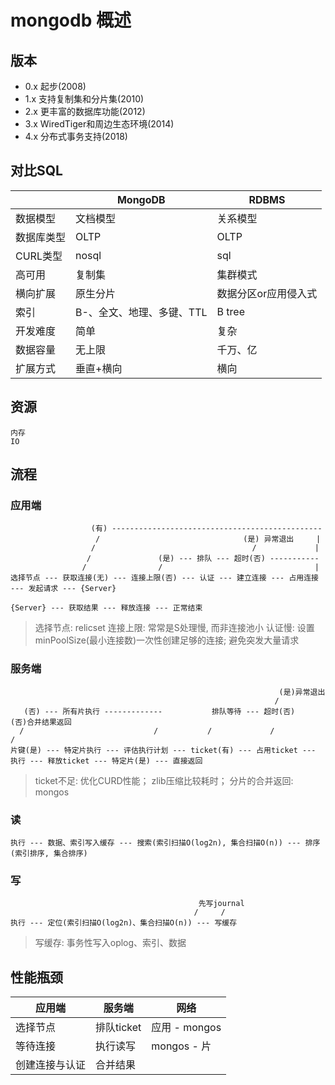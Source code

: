 # mongodb 概述

## 版本

- 0.x 起步(2008)
- 1.x 支持复制集和分片集(2010)
- 2.x 更丰富的数据库功能(2012)
- 3.x WiredTiger和周边生态环境(2014)
- 4.x 分布式事务支持(2018)

## 对比SQL

|            | MongoDB                   | RDBMS                |
| ---------- | ------------------------- | -------------------- |
| 数据模型   | 文档模型                  | 关系模型             |
| 数据库类型 | OLTP                      | OLTP                 |
| CURL类型   | nosql                     | sql                  |
| 高可用     | 复制集                    | 集群模式             |
| 横向扩展   | 原生分片                  | 数据分区or应用侵入式 |
| 索引       | B-、全文、地理、多键、TTL | B tree               |
| 开发难度   | 简单                      | 复杂                 |
| 数据容量   | 无上限                    | 千万、亿             |
| 扩展方式   | 垂直+横向                 | 横向                 |

## 资源

    内存
    IO

## 流程

### 应用端

                      (有) -----------------------------------------------
                       /                                (是) 异常退出     |
                      /                                   /             |
                     /               (是) --- 排队 --- 超时(否) -----------
                    /                /                                  |
    选择节点 --- 获取连接(无) --- 连接上限(否) --- 认证 --- 建立连接 --- 占用连接 --- 发起请求 --- {Server}

    {Server} --- 获取结果 --- 释放连接 --- 正常结束

> 选择节点: relicset
> 连接上限: 常常是S处理慢, 而非连接池小
> 认证慢: 设置minPoolSize(最小连接数)一次性创建足够的连接; 避免突发大量请求

### 服务端

                                                                (是)异常退出
                                                               /
       (否) --- 所有片执行 -------------           排队等待 --- 超时(否)                                (否)合并结果返回
      /                             /           /             /                                     /
    片键(是) --- 特定片执行 --- 评估执行计划 --- ticket(有) --- 占用ticket --- 执行 --- 释放ticket --- 特定片(是) --- 直接返回

> ticket不足: 优化CURD性能； zlib压缩比较耗时；
> 分片的合并返回: mongos

### 读

    执行 --- 数据、索引写入缓存 --- 搜索(索引扫描O(log2n), 集合扫描O(n)) --- 排序(索引排序, 集合排序)

### 写

                                              先写journal
                                             /     /
    执行 --- 定位(索引扫描O(log2n)、集合扫描O(n)) --- 写缓存

> 写缓存: 事务性写入oplog、索引、数据

## 性能瓶颈

| 应用端         | 服务端     | 网络          |
| -------------- | ---------- | ------------- |
| 选择节点       | 排队ticket | 应用 - mongos |
| 等待连接       | 执行读写   | mongos - 片   |
| 创建连接与认证 | 合并结果   |
